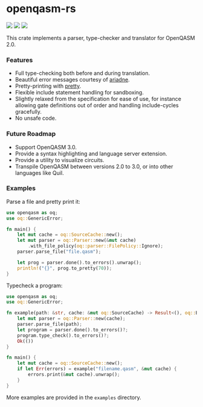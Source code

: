 # openqasm-rs

[![](https://img.shields.io/crates/v/openqasm)](https://crates.io/crates/openqasm) ![](https://img.shields.io/crates/l/openqasm) [![](https://img.shields.io/docsrs/openqasm)](https://docs.rs/openqasm)

This crate implements a parser, type-checker and translator for OpenQASM 2.0. 

### Features

* Full type-checking both before and during translation.
* Beautiful error messages courtesy of [ariadne](https://crates.io/crates/ariadne).
* Pretty-printing with [pretty](https://crates.io/crates/pretty).
* Flexible include statement handling for sandboxing.
* Slightly relaxed from the specification for ease of use, for instance allowing gate definitions out of order and handling include-cycles gracefully.
* No unsafe code.

### Future Roadmap

* Support OpenQASM 3.0.
* Provide a syntax highlighting and language server extension.
* Provide a utility to visualize circuits.
* Transpile OpenQASM between versions 2.0 to 3.0, or into other languages like Quil.

### Examples

Parse a file and pretty print it:
```rust
use openqasm as oq;
use oq::GenericError;

fn main() {
    let mut cache = oq::SourceCache::new();
    let mut parser = oq::Parser::new(&mut cache)
        .with_file_policy(oq::parser::FilePolicy::Ignore);
    parser.parse_file("file.qasm");

    let prog = parser.done().to_errors().unwrap();
    println!("{}", prog.to_pretty(70));
}
```

Typecheck a program:
```rust
use openqasm as oq;
use oq::GenericError;

fn example(path: &str, cache: &mut oq::SourceCache) -> Result<(), oq::Errors> {
    let mut parser = oq::Parser::new(cache);
    parser.parse_file(path);
    let program = parser.done().to_errors()?;
    program.type_check().to_errors()?;
    Ok(())
}

fn main() {
    let mut cache = oq::SourceCache::new();
    if let Err(errors) = example("filename.qasm", &mut cache) {
        errors.print(&mut cache).unwrap();
    }
}
```

More examples are provided in the `examples` directory.
